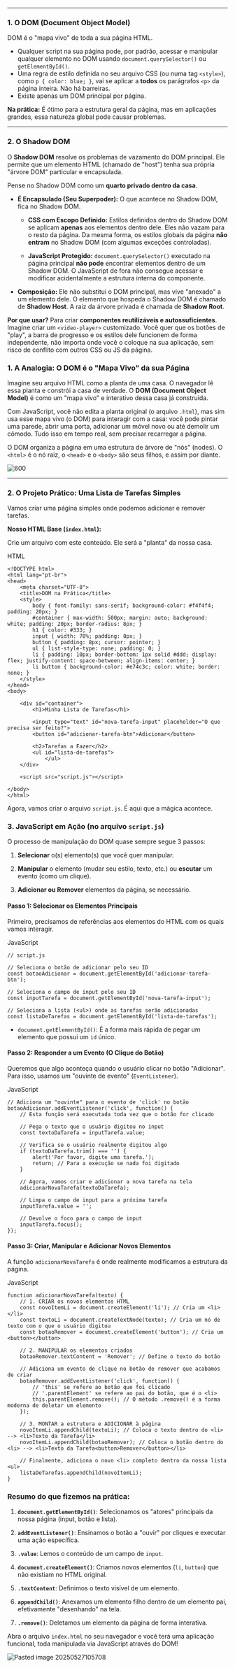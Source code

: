 
---

### **1. O DOM (Document Object Model)**
DOM é o "mapa vivo" de toda a sua página HTML. 
- Qualquer script na sua página pode, por padrão, acessar e manipular qualquer elemento no DOM usando `document.querySelector()` ou `getElementById()`.
- Uma regra de estilo definida no seu arquivo CSS (ou numa tag `<style>`), como `p { color: blue; }`, vai se aplicar a **todos** os parágrafos `<p>` da página inteira. Não há barreiras.
- Existe apenas um DOM principal por página.

**Na prática:** É ótimo para a estrutura geral da página, mas em aplicações grandes, essa natureza global pode causar problemas. 

---
### **2. O Shadow DOM**
O **Shadow DOM** resolve os problemas de vazamento do DOM principal. Ele permite que um elemento HTML (chamado de "host") tenha sua própria "árvore DOM" particular e encapsulada.

Pense no Shadow DOM como um **quarto privado dentro da casa**.

- **É Encapsulado (Seu Superpoder):** O que acontece no Shadow DOM, fica no Shadow DOM.
    
    - **CSS com Escopo Definido:** Estilos definidos dentro do Shadow DOM se aplicam **apenas** aos elementos dentro dele. Eles não vazam para o resto da página. Da mesma forma, os estilos globais da página **não entram** no Shadow DOM (com algumas exceções controladas).
        
    - **JavaScript Protegido:** `document.querySelector()` executado na página principal **não pode** encontrar elementos dentro de um Shadow DOM. O JavaScript de fora não consegue acessar e modificar acidentalmente a estrutura interna do componente.
        
- **Composição:** Ele não substitui o DOM principal, mas vive "anexado" a um elemento dele. O elemento que hospeda o Shadow DOM é chamado de **Shadow Host**. A raiz da árvore privada é chamada de **Shadow Root**.
    

**Por que usar?** Para criar **componentes reutilizáveis e autossuficientes**. Imagine criar um `<video-player>` customizado. Você quer que os botões de "play", a barra de progresso e os estilos dele funcionem de forma independente, não importa onde você o coloque na sua aplicação, sem risco de conflito com outros CSS ou JS da página.
### 1. A Analogia: O DOM é o "Mapa Vivo" da sua Página

Imagine seu arquivo HTML como a planta de uma casa. O navegador lê essa planta e constrói a casa de verdade. O **DOM (Document Object Model)** é como um "mapa vivo" e interativo dessa casa já construída.

Com JavaScript, você não edita a planta original (o arquivo `.html`), mas sim usa esse mapa vivo (o DOM) para interagir com a casa: você pode pintar uma parede, abrir uma porta, adicionar um móvel novo ou até demolir um cômodo. Tudo isso em tempo real, sem precisar recarregar a página.

O DOM organiza a página em uma estrutura de árvore de "nós" (nodes). O `<html>` é o nó raiz, o `<head>` e o `<body>` são seus filhos, e assim por diante.

![600](../../attachments/Pasted%20image%2020250705152711.png)

---

### 2. O Projeto Prático: Uma Lista de Tarefas Simples

Vamos criar uma página simples onde podemos adicionar e remover tarefas.

**Nosso HTML Base (`index.html`):**

Crie um arquivo com este conteúdo. Ele será a "planta" da nossa casa.

HTML

```
<!DOCTYPE html>
<html lang="pt-br">
<head>
    <meta charset="UTF-8">
    <title>DOM na Prática</title>
    <style>
        body { font-family: sans-serif; background-color: #f4f4f4; padding: 20px; }
        #container { max-width: 500px; margin: auto; background: white; padding: 20px; border-radius: 8px; }
        h1 { color: #333; }
        input { width: 70%; padding: 8px; }
        button { padding: 8px; cursor: pointer; }
        ul { list-style-type: none; padding: 0; }
        li { padding: 10px; border-bottom: 1px solid #ddd; display: flex; justify-content: space-between; align-items: center; }
        li button { background-color: #e74c3c; color: white; border: none; }
    </style>
</head>
<body>

    <div id="container">
        <h1>Minha Lista de Tarefas</h1>
        
        <input type="text" id="nova-tarefa-input" placeholder="O que precisa ser feito?">
        <button id="adicionar-tarefa-btn">Adicionar</button>

        <h2>Tarefas a Fazer</h2>
        <ul id="lista-de-tarefas">
            </ul>
    </div>

    <script src="script.js"></script>

</body>
</html>
```

Agora, vamos criar o arquivo `script.js`. É aqui que a mágica acontece.

### 3. JavaScript em Ação (no arquivo `script.js`)

O processo de manipulação do DOM quase sempre segue 3 passos:

1. **Selecionar** o(s) elemento(s) que você quer manipular.
    
2. **Manipular** o elemento (mudar seu estilo, texto, etc.) ou **escutar** um evento (como um clique).
    
3. **Adicionar ou Remover** elementos da página, se necessário.
    

#### Passo 1: Selecionar os Elementos Principais

Primeiro, precisamos de referências aos elementos do HTML com os quais vamos interagir.

JavaScript

```
// script.js

// Seleciona o botão de adicionar pelo seu ID
const botaoAdicionar = document.getElementById('adicionar-tarefa-btn');

// Seleciona o campo de input pelo seu ID
const inputTarefa = document.getElementById('nova-tarefa-input');

// Seleciona a lista (<ul>) onde as tarefas serão adicionadas
const listaDeTarefas = document.getElementById('lista-de-tarefas');
```

- `document.getElementById()`: É a forma mais rápida de pegar um elemento que possui um `id` único.
    

#### Passo 2: Responder a um Evento (O Clique do Botão)

Queremos que algo aconteça quando o usuário clicar no botão "Adicionar". Para isso, usamos um "ouvinte de evento" (`EventListener`).

JavaScript

```
// Adiciona um "ouvinte" para o evento de 'click' no botão
botaoAdicionar.addEventListener('click', function() {
    // Esta função será executada toda vez que o botão for clicado
    
    // Pega o texto que o usuário digitou no input
    const textoDaTarefa = inputTarefa.value;

    // Verifica se o usuário realmente digitou algo
    if (textoDaTarefa.trim() === '') {
        alert('Por favor, digite uma tarefa.');
        return; // Para a execução se nada foi digitado
    }
    
    // Agora, vamos criar e adicionar a nova tarefa na tela
    adicionarNovaTarefa(textoDaTarefa);

    // Limpa o campo de input para a próxima tarefa
    inputTarefa.value = '';
    
    // Devolve o foco para o campo de input
    inputTarefa.focus();
});
```

#### Passo 3: Criar, Manipular e Adicionar Novos Elementos

A função `adicionarNovaTarefa` é onde realmente modificamos a estrutura da página.

JavaScript

```
function adicionarNovaTarefa(texto) {
    // 1. CRIAR os novos elementos HTML
    const novoItemLi = document.createElement('li'); // Cria um <li></li>
    const textoLi = document.createTextNode(texto); // Cria um nó de texto com o que o usuário digitou
    const botaoRemover = document.createElement('button'); // Cria um <button></button>

    // 2. MANIPULAR os elementos criados
    botaoRemover.textContent = 'Remover'; // Define o texto do botão

    // Adiciona um evento de clique no botão de remover que acabamos de criar
    botaoRemover.addEventListener('click', function() {
        // 'this' se refere ao botão que foi clicado
        // '.parentElement' se refere ao pai do botão, que é o <li>
        this.parentElement.remove(); // O método .remove() é a forma moderna de deletar um elemento
    });
    
    // 3. MONTAR a estrutura e ADICIONAR à página
    novoItemLi.appendChild(textoLi); // Coloca o texto dentro do <li>  --> <li>Texto da Tarefa</li>
    novoItemLi.appendChild(botaoRemover); // Coloca o botão dentro do <li> --> <li>Texto da Tarefa<button>Remover</button></li>

    // Finalmente, adiciona o novo <li> completo dentro da nossa lista <ul>
    listaDeTarefas.appendChild(novoItemLi);
}
```

### Resumo do que fizemos na prática:

1. **`document.getElementById()`**: Selecionamos os "atores" principais da nossa página (input, botão e lista).
    
2. **`addEventListener()`**: Ensinamos o botão a "ouvir" por cliques e executar uma ação específica.
    
3. **`.value`**: Lemos o conteúdo de um campo de `input`.
    
4. **`document.createElement()`**: Criamos novos elementos (`li`, `button`) que não existiam no HTML original.
    
5. **`.textContent`**: Definimos o texto visível de um elemento.
    
6. **`appendChild()`**: Anexamos um elemento filho dentro de um elemento pai, efetivamente "desenhando" na tela.
    
7. **`.remove()`**: Deletamos um elemento da página de forma interativa.
    

Abra o arquivo `index.html` no seu navegador e você terá uma aplicação funcional, toda manipulada via JavaScript através do DOM!


![Pasted image 20250527105708](../../attachments/Pasted%20image%2020250527105708.png)
